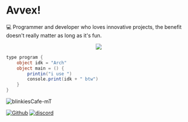 # **Avvex**!

💻 Programmer and developer who loves innovative projects, the benefit doesn't really matter as long as it's fun.  

<p align="center">
  <a href="https://skillicons.dev">
    <img src="https://skillicons.dev/icons?i=linux,windows,arch,css,html,js,ts,c,cs,rust,py,vscode,visualstudio,bash,dotnet,github,git,ai,ps,obsidian,unity,godot,bootstrap,rider&theme=dark" />
  </a>
</p>

```cs
type program {
    object idk = "Arch"
    object main = () {
        printin("i use ")
        console.print(idk + " btw")
    }
}
```
![blinkiesCafe-mT](https://github.com/user-attachments/assets/944d1363-0dfe-451a-87e8-cb31620680ec)

<a href='https://github.com/ayu-6/' target="_blank"><img alt='Github' src='https://img.shields.io/badge/ayu--6-100000?style=for-the-badge&logo=Github&logoColor=FFFFFF&labelColor=black&color=black'/></a>
<a href='https://discord.com/users/791766917772869643' target="_blank"><img alt='discord' src='https://img.shields.io/badge/gnl8-100000?style=for-the-badge&logo=discord&logoColor=4A7DFF&labelColor=black&color=black'/></a>
